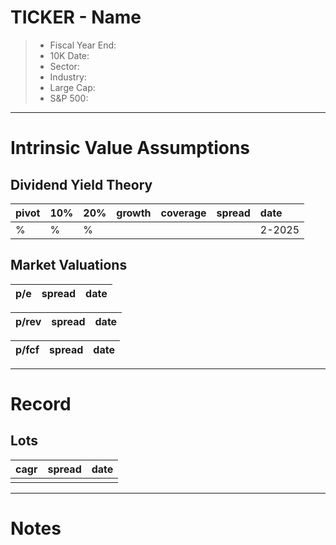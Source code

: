 # TICKER - Name

>- Fiscal Year End:   
>- 10K Date:   
>- Sector:  
>- Industry: 
>- Large Cap: 
>- S&P 500: 

---

# Intrinsic Value Assumptions

## Dividend Yield Theory
| pivot | 10% | 20% | growth | coverage | spread | date   |
|:------|:----|:----|:-------|:---------|:-------|:-------|
| %     | %   | %   |        |          |        | 2-2025 |


## Market Valuations
| p/e | spread | date |
|:----|:-------|:-----|


| p/rev | spread | date |
|:------|:-------|:-----|


| p/fcf | spread | date |
|:------|:-------|:-----|


---

# Record
## Lots
| cagr | spread | date |
|:-----|:-------|:-----|
|      |        |      |
---

# Notes 
